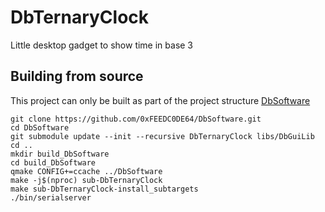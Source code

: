 # DbTernaryClock
Little desktop gadget to show time in base 3

## Building from source
This project can only be built as part of the project structure [DbSoftware](https://github.com/0xFEEDC0DE64/DbSoftware)

```Shell
git clone https://github.com/0xFEEDC0DE64/DbSoftware.git
cd DbSoftware
git submodule update --init --recursive DbTernaryClock libs/DbGuiLib
cd ..
mkdir build_DbSoftware
cd build_DbSoftware
qmake CONFIG+=ccache ../DbSoftware
make -j$(nproc) sub-DbTernaryClock
make sub-DbTernaryClock-install_subtargets
./bin/serialserver
```
